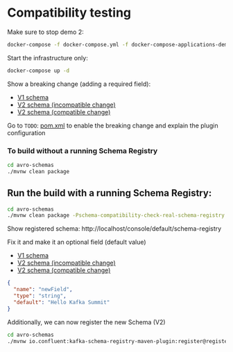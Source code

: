# Compatibility testing

Make sure to stop demo 2:

```bash
docker-compose -f docker-compose.yml -f docker-compose-applications-demo2-forward.yml down -v
```

Start the infrastructure only:

```bash
docker-compose up -d
```

Show a breaking change (adding a required field):

* [V1 schema](avro-schemas/src/main/resources/avro/backward/customer-demo3-backward-v1.avsc)
* [V2 schema (incompatible change)](avro-schemas/src/test/resources/avro/backward/incompatible-change/customer-demo3-backward-v2.avsc)
* [V2 schema (compatible change)](avro-schemas/src/test/resources/avro/backward/compatible-change/customer-demo3-backward-v2.avsc)

Go to `TODO`: [pom.xml](/avro-schemas/pom.xml) to enable the breaking change and explain the plugin configuration

### To build without a running Schema Registry  

```bash
cd avro-schemas
./mvnw clean package
```

## Run the build with a running Schema Registry:

```bash
cd avro-schemas
./mvnw clean package -Pschema-compatibility-check-real-schema-registry
```

Show registered schema: http://localhost/console/default/schema-registry

Fix it and make it an optional field (default value)

* [V1 schema](avro-schemas/src/main/resources/avro/backward/customer-demo3-backward-v1.avsc)
* [V2 schema (incompatible change)](avro-schemas/src/test/resources/avro/backward/incompatible-change/customer-demo3-backward-v2.avsc)
* [V2 schema (compatible change)](avro-schemas/src/test/resources/avro/backward/compatible-change/customer-demo3-backward-v2.avsc)

```json
{
  "name": "newField",
  "type": "string",
  "default": "Hello Kafka Summit"
}
```

Additionally, we can now register the new Schema (V2)

```bash
cd avro-schemas
./mvnw io.confluent:kafka-schema-registry-maven-plugin:register@register-updated-schema -Pschema-compatibility-check-real-schema-registry
```